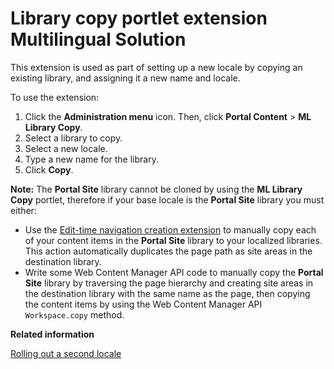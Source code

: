 # Library copy portlet extension Multilingual Solution

This extension is used as part of setting up a new locale by copying an existing library, and assigning it a new name and locale.

To use the extension:

1.  Click the **Administration menu** icon. Then, click **Portal Content** \> **ML Library Copy**.
2.  Select a library to copy.
3.  Select a new locale.
4.  Type a new name for the library.
5.  Click **Copy**.

**Note:** The **Portal Site** library cannot be cloned by using the **ML Library Copy** portlet, therefore if your base locale is the **Portal Site** library you must either:

-   Use the [Edit-time navigation creation extension](wcm_mls_ext_nav.md) to manually copy each of your content items in the **Portal Site** library to your localized libraries. This action automatically duplicates the page path as site areas in the destination library.
-   Write some Web Content Manager API code to manually copy the **Portal Site** library by traversing the page hierarchy and creating site areas in the destination library with the same name as the page, then copying the content items by using the Web Content Manager API `Workspace.copy` method.


**Related information**  


[Rolling out a second locale](../ctc/ctc_deploy_locale_second.md)

